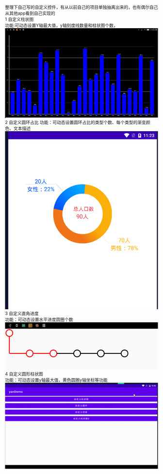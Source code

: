 整理下自己写的自定义控件，有从以前自己的项目单独抽离出来的，也有偶尔自己从其他app看到自己实现的  
1 自定义柱状图   
    功能:可动态设置Y轴最大值，y轴刻度线数量和柱状图个数，  
    ![Image text](https://github.com/a503424551/yanDemo/blob/master/image/histogramView.png)  
2  自定义圆环占比 
    功能：可动态设置圆环占比的类型个数、每个类型的渐变颜色、文本描述
    ![Image text](https://github.com/a503424551/yanDemo/blob/master/image/circle.png)  
3  自定义直角进度  
    功能：可动态设置水平进度圆圈个数  
     ![Image text](https://github.com/a503424551/yanDemo/blob/master/image/rightAngleProgress.png)  
4  自定义圆形柱状图  
    功能：可动态设置y轴最大值，黄色圆圈y轴坐标等功能
     ![Image text](https://github.com/a503424551/yanDemo/blob/master/image/Cylinder.gif)  
